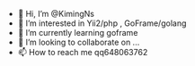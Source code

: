 - 👋 Hi, I’m @KimingNs
- 👀 I’m interested in Yii2/php , GoFrame/golang
- 🌱 I’m currently learning goframe
- 💞️ I’m looking to collaborate on ...
- 📫 How to reach me qq648063762

<!---
KimingNs/KimingNs is a ✨ special ✨ repository because its `README.md` (this file) appears on your GitHub profile.
You can click the Preview link to take a look at your changes.
--->
